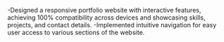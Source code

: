 -Designed a responsive portfolio website with interactive features, achieving 100%
 compatibility across devices and showcasing skills, projects, and contact details.
-Implemented intuitive navigation for easy user access to various sections of the website.
